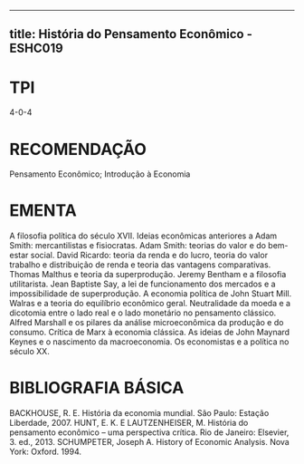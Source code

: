 
---
title: História do Pensamento Econômico - ESHC019 
---

# TPI

4-0-4

# RECOMENDAÇÃO

Pensamento Econômico; Introdução à Economia

# EMENTA

A filosofia política do século XVII. Ideias econômicas anteriores a Adam Smith: mercantilistas e fisiocratas. Adam Smith: teorias do valor e do bem-estar social. David Ricardo: teoria da renda e do lucro, teoria do valor trabalho e distribuição de renda e teoria das vantagens comparativas. Thomas Malthus e teoria da superprodução. Jeremy Bentham e a filosofia utilitarista. Jean Baptiste Say, a lei de funcionamento dos mercados e a impossibilidade de superprodução. A economia política de John Stuart Mill. Walras e a teoria do equilíbrio econômico geral. Neutralidade da moeda e a dicotomia entre o lado real e o lado monetário no pensamento clássico. Alfred Marshall e os pilares da análise microeconômica da produção e do consumo. Crítica de Marx à economia clássica. As ideias de John Maynard Keynes e o nascimento da macroeconomia. Os economistas e a política no século XX.

# BIBLIOGRAFIA BÁSICA

BACKHOUSE, R. E. História da economia mundial. São Paulo: Estação Liberdade, 2007.
HUNT, E. K. E LAUTZENHEISER, M. História do pensamento econômico – uma perspectiva crítica. Rio de Janeiro: Elsevier, 3. ed., 2013.
SCHUMPETER, Joseph A. History of Economic Analysis. Nova York: Oxford. 1994.
        